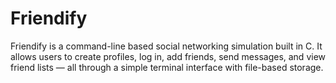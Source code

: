 # Friendify
Friendify is a command-line based social networking simulation built in C. It allows users to create profiles, log in, add friends, send messages, and view friend lists — all through a simple terminal interface with file-based storage.
